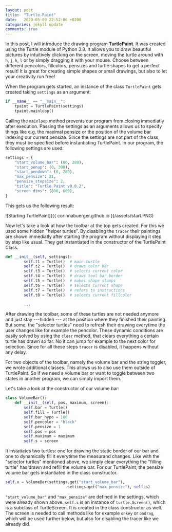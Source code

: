```yaml
---
layout: post
title:  "Turtle-Paint"
date:   2020-05-09 22:52:00 +0200
categories: jekyll update
comments: true
---
```


In this post, I will introduce the drawing program **TurtlePaint**. It was created using the Turtle module of Python 3.8. 
It allows you to draw beautiful pictures by intuitively clicking on the screen, moving the turtle around with `h`, `j`, `k`, `l` or by simply dragging it with your mouse. Choose between different pencolors, fillcolors, pensizes and turtle shapes to get a perfect result! It is great for creating simple shapes or small drawings, but also to let your creativity run free!

When the program gets started, an instance of the class `TurtlePaint` gets created taking `settings` as an argument:

```python
if __name__ == "__main__":
    tpaint = TurtlePaint(settings)
    tpaint.mainloop()
```

Calling the `mainloop` method prevents our program from closing immediatly after execution.
Passing the settings as an arguments allows us to specify things like e.g. the maximal pensize or the position of the volume bar indexing our current pensize. Since the settings are not part of the class, they must be specified before instantiating TurtlePaint. In our program, the following settings are used:

```python
settings = {
    "start_volume_bar": (80, 280),
    "start_penup": (0, 300),
    "start_pendown": (0, 280),
    "max_pensize": 21,
    "pensize_stepsize": 2,
    "title": "Turtle Paint v0.0.2",
    "screen_dims": (800, 600),
}
```
This gets us the following result:

![Starting TurtlePaint]({{ corinnabuerger.github.io }}/assets/start.PNG)

Now let's take a look at how the toolbar at the top gets created. For this we used some hidden "helper turtles". By disabling the `tracer` their paintings are shown immediatly after starting the program without displaying it step by step like usual. They get instantiated in the constructor of the TurtlePaint Class.

```python
def __init__(self, settings):
        self.t1 = Turtle()  # main turtle
        self.t2 = Turtle()  # draws color bar
        self.t3 = Turtle()  # selects current color
        self.t4 = Turtle()  # draws tool bar border
        self.t5 = Turtle()  # makes shape stamps
        self.t6 = Turtle()  # selects current shape
        self.t7 = Turtle()  # refers to instructions
        self.t8 = Turtle()  # selects current fillcolor

        ...
```
After drawing the toolbar, some of these turtles are not needed anymore and just stay ---hidden --- at the position where they finished their painting. But some, the "selector turtles" need to refresh their drawing everytime the user changes like for example the pencolor. These dynamic conditions are easily solved by using the `clear` method, that clears everything a certain turtle has drawn so far. No it can jump for example to the next color for selection. Since for all these steps `tracer` is disabled, it happens without any delay.

For two objects of the toolbar, namely the volume bar and the string toggler, we wrote additional classes. This allows us to also use them outside of TurtlePaint. So if we need a volume bar or want to toggle between two states in another program, we can simply import them. 

Let's take a look at the constructor of our volume bar:

```python
class VolumeBar():
    def __init__(self, pos, maximum, screen):
        self.bar = Turtle()
        self.fill = Turtle()
        self.bar_hypo = 100
        self.pencolor = "black"
        self.pensize = 1
        self.pos = pos
        self.maximum = maximum
        self.s = screen
```
It instatiates two turtles: one for drawing the static border of our bar and one to dynamically fill it everytime the measurand changes. Like with the "selector turtles" mentioned above, we simply clear everything the "filling turtle" has drawn and refill the volume bar.
For our TurtlePaint, the pensize volume bar gets instantiated in the class constructor.

```python
self.v = VolumeBar(settings.get("start_volume_bar"),
                           settings.get("max_pensize"), self.s)
```

`"start_volume_bar"` and `"max_pensize"` are defined in the settings, which were already shown above. `self.s` is an instance of `turtle.Screen()`, which is a subclass of TurtleScreen. It is created in the class constructor as well. The screen is needed to call methods like for example `onkey` or `ondrag`, which will be used further below, but also for disabling the tracer like we already did.


